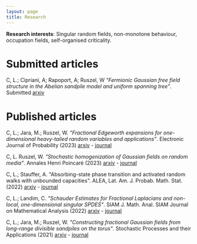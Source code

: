 ```yaml
---
layout: page
title: Research
---
```


**Research interests**: Singular random fields, non-monotone behaviour, occupation fields, self-organised criticality.

# Submitted articles
C, L.; Cipriani, A; Rapoport, A; Ruszel, W _"Fermionic Gaussian free field structure in the Abelian sandpile model and uniform spanning tree"_.
Submitted
[arxiv](https://arxiv.org/abs/2309.08349) 

# Published articles
C, L.; Jara, M.; Ruszel, W. _"Fractional Edgeworth expansions for one-dimensional heavy-tailed random variables and applications"_.
Electronic Journal of Probability (2023)
[arxiv](https://arxiv.org/abs/2101.01609) - [journal](https://projecteuclid.org/journals/electronic-journal-of-probability/volume-28/issue-none/Fractional-Edgeworth-expansions-for-one-dimensional-heavy-tailed-random-variables/10.1214/23-EJP996.full)

C, L. Ruszel, W. _"Stochastic homogenization of Gaussian fields on random media"_. 
Annales Henri Poincaré (2023)
[arxiv](https://arxiv.org/abs/2201.12013) - [journal](https://link.springer.com/article/10.1007/s00023-023-01347-5)

C, L.; Stauffer, A. "Absorbing-state phase transition and activated random walks with unbounded capacities". 
ALEA, Lat. Am. J. Probab. Math. Stat. (2022)
[arxiv](https://arxiv.org/abs/2108.03038) - [journal](https://alea.impa.br/articles/v19/19-46.pdf)

C, L.; Landim, C. _"Schauder Estimates for Fractional Laplacians and non-local, one-dimensional singular SPDES"_.
SIAM J. Math. Anal. SIAM Journal on Mathematical Analysis (2022)
[arxiv](https://arxiv.org/abs/1912.11869) - [journal](https://epubs.siam.org/doi/abs/10.1137/20M1382829)

C, L.; Jara, M.; Ruszel, W. _"Constructing fractional Gaussian fields from long-range divisible sandpiles on the torus"_.
Stochastic Processes and their Applications (2021)
[arxiv](https://arxiv.org/abs/1808.06078) - [journal](https://www.sciencedirect.com/science/article/pii/S0304414921000995)
